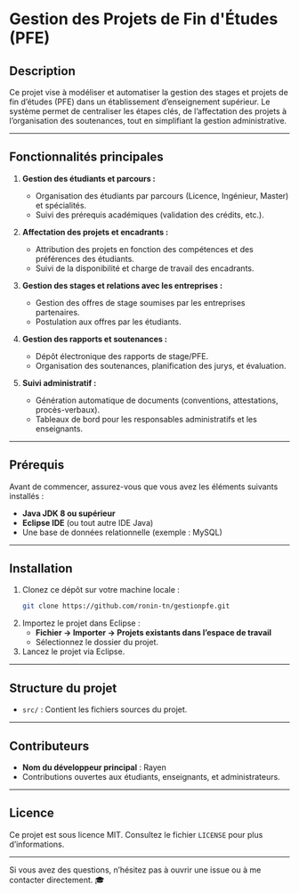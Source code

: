 
# **Gestion des Projets de Fin d'Études (PFE)**

## **Description**
Ce projet vise à modéliser et automatiser la gestion des stages et projets de fin d’études (PFE) dans un établissement d’enseignement supérieur. Le système permet de centraliser les étapes clés, de l’affectation des projets à l’organisation des soutenances, tout en simplifiant la gestion administrative.

---

## **Fonctionnalités principales**
1. **Gestion des étudiants et parcours :**
   - Organisation des étudiants par parcours (Licence, Ingénieur, Master) et spécialités.
   - Suivi des prérequis académiques (validation des crédits, etc.).

2. **Affectation des projets et encadrants :**
   - Attribution des projets en fonction des compétences et des préférences des étudiants.
   - Suivi de la disponibilité et charge de travail des encadrants.

3. **Gestion des stages et relations avec les entreprises :**
   - Gestion des offres de stage soumises par les entreprises partenaires.
   - Postulation aux offres par les étudiants.

4. **Gestion des rapports et soutenances :**
   - Dépôt électronique des rapports de stage/PFE.
   - Organisation des soutenances, planification des jurys, et évaluation.

5. **Suivi administratif :**
   - Génération automatique de documents (conventions, attestations, procès-verbaux).
   - Tableaux de bord pour les responsables administratifs et les enseignants.

---

## **Prérequis**
Avant de commencer, assurez-vous que vous avez les éléments suivants installés :
- **Java JDK 8 ou supérieur**
- **Eclipse IDE** (ou tout autre IDE Java)
- Une base de données relationnelle (exemple : MySQL)

---

## **Installation**
1. Clonez ce dépôt sur votre machine locale :
   ```bash
   git clone https://github.com/ronin-tn/gestionpfe.git
   ```
2. Importez le projet dans Eclipse :
   - **Fichier → Importer → Projets existants dans l’espace de travail**
   - Sélectionnez le dossier du projet.
3. Lancez le projet via Eclipse.

---

## **Structure du projet**
- `src/` : Contient les fichiers sources du projet.

---

## **Contributeurs**
- **Nom du développeur principal** : Rayen
- Contributions ouvertes aux étudiants, enseignants, et administrateurs.

---

## **Licence**
Ce projet est sous licence MIT. Consultez le fichier `LICENSE` pour plus d’informations.

---

Si vous avez des questions, n’hésitez pas à ouvrir une issue ou à me contacter directement. 🎓
